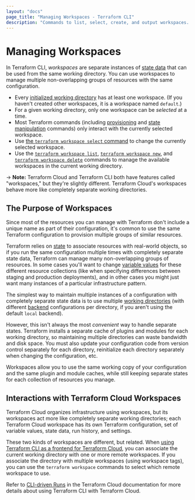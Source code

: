 ```yaml
---
layout: "docs"
page_title: "Managing Workspaces - Terraform CLI"
description: "Commands to list, select, create, and output workspaces. Workspaces help manage different groups of resources with one configuration."
---
```


# Managing Workspaces

In Terraform CLI, _workspaces_ are separate instances of
[state data](/docs/language/state/index.html) that can be used from the same working
directory. You can use workspaces to manage multiple non-overlapping groups of
resources with the same configuration.

- Every [initialized working directory](/docs/cli/init/index.html) has at least
  one workspace. (If you haven't created other workspaces, it is a workspace
  named `default`.)
- For a given working directory, only one workspace can be _selected_ at a time.
- Most Terraform commands (including [provisioning](/docs/cli/run/index.html)
  and [state manipulation](/docs/cli/state/index.html) commands) only interact
  with the currently selected workspace.
- Use [the `terraform workspace select` command](/docs/cli/commands/workspace/select.html)
  to change the currently selected workspace.
- Use the [`terraform workspace list`](/docs/cli/commands/workspace/list.html),
  [`terraform workspace new`](/docs/cli/commands/workspace/new.html), and
  [`terraform workspace delete`](/docs/cli/commands/workspace/delete.html) commands
  to manage the available workspaces in the current working directory.

-> **Note:** Terraform Cloud and Terraform CLI both have features called
"workspaces," but they're slightly different. Terraform Cloud's workspaces
behave more like completely separate working directories.

## The Purpose of Workspaces

Since most of the resources you can manage with Terraform don't include a unique
name as part of their configuration, it's common to use the same Terraform
configuration to provision multiple groups of similar resources.

Terraform relies on [state](/docs/language/state/index.html) to associate resources with
real-world objects, so if you run the same configuration multiple times with
completely separate state data, Terraform can manage many non-overlapping groups
of resources. In some cases you'll want to change
[variable values](/docs/language/values/variables.html) for these different
resource collections (like when specifying differences between staging and
production deployments), and in other cases you might just want many instances
of a particular infrastructure pattern.

The simplest way to maintain multiple instances of a configuration with
completely separate state data is to use multiple
[working directories](/docs/cli/init/index.html) (with different
[backend](/docs/language/settings/backends/configuration.html) configurations per directory, if you
aren't using the default `local` backend).

However, this isn't always the most _convenient_ way to handle separate states.
Terraform installs a separate cache of plugins and modules for each working
directory, so maintaining multiple directories can waste bandwidth and disk
space. You must also update your configuration code from version control
separately for each directory, reinitialize each directory separately when
changing the configuration, etc.

Workspaces allow you to use the same working copy of your configuration and the
same plugin and module caches, while still keeping separate states for each
collection of resources you manage.

## Interactions with Terraform Cloud Workspaces

Terraform Cloud organizes infrastructure using workspaces, but its workspaces
act more like completely separate working directories; each Terraform Cloud
workspace has its own Terraform configuration, set of variable values, state
data, run history, and settings.

These two kinds of workspaces are different, but related. When [using Terraform
CLI as a frontend for Terraform Cloud](/docs/cli/cloud/index.html), you can associate the current working
directory with one or more remote workspaces. If you associate the
directory with multiple workspaces (using workspace tags), you can use the
`terraform workspace` commands to select which remote workspace to use.

Refer to [CLI-driven Runs](/docs/cloud/run/cli.html) in the Terraform Cloud documentation for more details about using Terraform CLI with Terraform Cloud.
